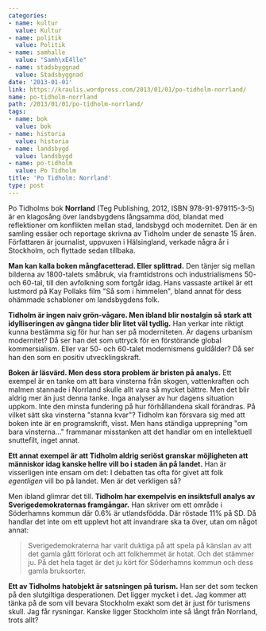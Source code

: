 ```yaml
---
categories:
- name: kultur
  value: Kultur
- name: politik
  value: Politik
- name: samhalle
  value: "Samh\xE4lle"
- name: stadsbyggnad
  value: Stadsbyggnad
date: '2013-01-01'
link: https://kraulis.wordpress.com/2013/01/01/po-tidholm-norrland/
name: po-tidholm-norrland
path: /2013/01/01/po-tidholm-norrland/
tags:
- name: bok
  value: bok
- name: historia
  value: historia
- name: landsbygd
  value: landsbygd
- name: po-tidholm
  value: Po Tidholm
title: 'Po Tidholm: Norrland'
type: post
---
```

Po Tidholms bok **Norrland** (Teg Publishing, 2012, ISBN 978-91-979115-3-5) är en klagosång över landsbygdens långsamma död, blandat med reflektioner om konflikten mellan stad, landsbygd och modernitet. Den är en samling essäer och reportage skrivna av Tidholm under de senaste 15 åren. Författaren är journalist, uppvuxen i Hälsingland, verkade några år i Stockholm, och flyttade sedan tillbaka.

**Man kan kalla boken mångfacetterad. Eller splittrad.** Den tänjer sig mellan bilderna av 1800-talets småbruk, via framtidstrons och industrialismens 50- och 60-tal, till den avfolkning som fortgår idag. Hans vassaste artikel är ett lustmord på Kay Pollaks film "Så som i himmelen", bland annat för dess ohämmade schabloner om landsbygdens folk.



**Tidholm är ingen naiv grön-vågare. Men ibland blir nostalgin så stark att idylliseringen av gångna tider blir litet väl tydlig.** Han verkar inte riktigt kunna bestämma sig för hur han ser på moderniteten. Är dagens urbanism modernitet? Då ser han det som uttryck för en förstörande global kommersialism. Eller var 50- och 60-talet modernismens guldålder? Då ser han den som en positiv utvecklingskraft.

**Boken är läsvärd. Men dess stora problem är bristen på analys.** Ett exempel är en tanke om att bara vinsterna från skogen, vattenkraften och malmen stannade i  Norrland skulle allt vara så mycket bättre. Men det blir aldrig mer än just denna tanke. Inga analyser av hur dagens situation uppkom. Inte den minsta fundering på hur förhållandena skall förändras. På vilket sätt ska vinsterna "stanna kvar"? Tidholm kan försvara sig med att boken inte är en programskrift, visst. Men hans ständiga upprepning "om bara vinsterna..." frammanar misstanken att det handlar om en intellektuell snuttefilt, inget annat.

**Ett annat exempel är att Tidholm aldrig seriöst granskar möjligheten att människor idag kanske hellre vill bo i staden än på landet.** Han är visserligen inte ensam om det: I debatten tas ofta för givet att folk *egentligen* vill bo på landet. Men är det verkligen så?

Men ibland glimrar det till. **Tidholm har exempelvis en insiktsfull analys av Sverigedemokraternas framgångar.** Han skriver om ett område i Söderhamns kommun där 0.6% är utlandsfödda. Där röstade 11% på SD. Då handlar det inte om ett upplevt hot att invandrare ska ta över, utan om något annat:

> Sverigedemokraterna har varit duktiga på att spela på känslan av att det gamla gått förlorat och att folkhemmet är hotat. Och det stämmer ju. På det hela taget är det ju kört för Söderhamns kommun och dess gamla bruksorter.

**Ett av Tidholms hatobjekt är satsningen på turism.** Han ser det som tecken på den slutgiltiga desperationen. Det ligger mycket i det. Jag kommer att tänka på de som vill bevara Stockholm exakt som det är just för turismens skull. Jag får rysningar. Kanske ligger Stockholm inte så långt från Norrland, trots allt?
